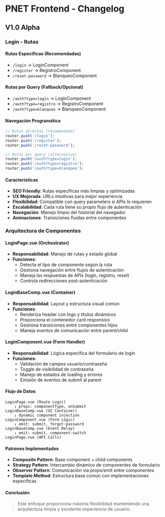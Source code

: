 # PNET Frontend - Changelog

## V1.0 Alpha

### Login - Rutas

#### Rutas Específicas (Recomendadas)
- `/login` → LoginComponent
- `/register` → RegistroComponent  
- `/reset-password` → BlanqueoComponent

#### Rutas por Query (Fallback/Opcional)
- `/auth?type=login` → LoginComponent
- `/auth?type=registro` → RegistroComponent
- `/auth?type=blanqueo` → BlanqueoComponent

#### Navegación Programática
```javascript
// Rutas directas (recomendado)
router.push('/login');
router.push('/register'); 
router.push('/reset-password');

// Rutas por query (alternativo)
router.push('/auth?type=login');
router.push('/auth?type=registro');
router.push('/auth?type=blanqueo');
```

#### Características
- **SEO Friendly**: Rutas específicas más limpias y optimizadas
- **UX Mejorada**: URLs intuitivas para mejor experiencia
- **Flexibilidad**: Compatible con query parameters si APIs lo requieren
- **Escalabilidad**: Cada ruta tiene su propio flujo de autenticación
- **Navegación**: Manejo limpio del historial del navegador
- **Animaciones**: Transiciones fluidas entre componentes

### Arquitectura de Componentes

#### LoginPage.vue (Orchestrator)
- **Responsabilidad**: Manejo de rutas y estado global
- **Funciones**:
  - Detecta el tipo de componente según la ruta
  - Gestiona navegación entre flujos de autenticación
  - Maneja las respuestas de APIs (login, registro, reset)
  - Controla redirecciones post-autenticación

#### LoginBaseComp.vue (Container)
- **Responsabilidad**: Layout y estructura visual común
- **Funciones**:
  - Renderiza header con logo y títulos dinámicos
  - Proporciona el contenedor card responsivo
  - Gestiona transiciones entre componentes hijos
  - Maneja eventos de comunicación entre parent/child

#### LoginComponent.vue (Form Handler)
- **Responsabilidad**: Lógica específica del formulario de login
- **Funciones**:
  - Validación de campos usuario/contraseña
  - Toggle de visibilidad de contraseña
  - Manejo de estados de loading y errores
  - Emisión de eventos de submit al parent

#### Flujo de Datos
```
LoginPage.vue (Route Logic)
    ↓ props: componentType, onSubmit
LoginBaseComp.vue (UI Container)
    ↓ dynamic component injection
LoginComponent.vue (Form Logic)
    ↓ emit: submit, forgot-password
LoginBaseComp.vue (Event Relay)
    ↓ emit: submit, component-switch
LoginPage.vue (API Calls)
```

#### Patrones Implementados
- **Composite Pattern**: Base component + child components
- **Strategy Pattern**: Intercambio dinámico de componentes de formulario
- **Observer Pattern**: Comunicación via props/emit entre componentes
- **Template Method**: Estructura base común con implementaciones específicas

#### Conclusión
> Este enfoque proporciona máxima flexibilidad manteniendo una arquitectura limpia y excelente experiencia de usuario.